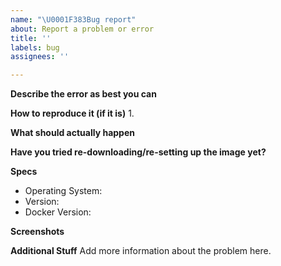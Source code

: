 ```yaml
---
name: "\U0001F383Bug report"
about: Report a problem or error
title: ''
labels: bug
assignees: ''

---
```


**Describe the error as best you can**


**How to reproduce it (if it is)**
1. 

**What should actually happen**


**Have you tried re-downloading/re-setting up the image yet?**


**Specs**
- Operating System: 
- Version: 
- Docker Version: 

**Screenshots**


**Additional Stuff**
Add more information about the problem here.
